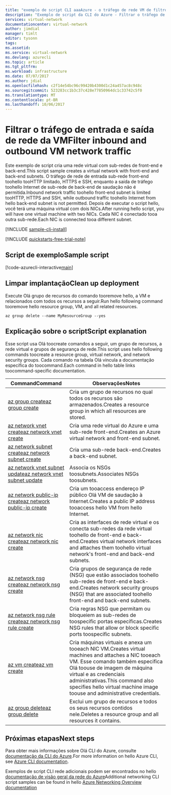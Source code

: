 ```yaml
---
title: "exemplo de script CLI aaaAzure - o tráfego de rede VM de filtro | Microsoft Docs"
description: "Exemplo de script da CLI do Azure - Filtrar o tráfego de entrada e saída de rede da VM."
services: virtual-network
documentationcenter: virtual-network
author: jimdial
manager: timlt
editor: tysonn
tags: 
ms.assetid: 
ms.service: virtual-network
ms.devlang: azurecli
ms.topic: article
ms.tgt_pltfrm: 
ms.workload: infrastructure
ms.date: 07/07/2017
ms.author: jdial
ms.openlocfilehash: c2f14e54bc96c99420b4300d1c24a457ac8c948c
ms.sourcegitcommit: 523283cc1b3c37c428e77850964dc1c33742c5f0
ms.translationtype: MT
ms.contentlocale: pt-BR
ms.lasthandoff: 10/06/2017
---
```

# <a name="filter-inbound-and-outbound-vm-network-traffic"></a><span data-ttu-id="93170-103">Filtrar o tráfego de entrada e saída de rede da VM</span><span class="sxs-lookup"><span data-stu-id="93170-103">Filter inbound and outbound VM network traffic</span></span>

<span data-ttu-id="93170-104">Este exemplo de script cria uma rede virtual com sub-redes de front-end e back-end.</span><span class="sxs-lookup"><span data-stu-id="93170-104">This script sample creates a virtual network with front-end and back-end subnets.</span></span> <span data-ttu-id="93170-105">O tráfego de rede de entrada sub-rede front-end toohello tooHTTP limitado, HTTPS e SSH, enquanto a saída de tráfego toohello Internet de sub-rede de back-end de saudação não é permitida.</span><span class="sxs-lookup"><span data-stu-id="93170-105">Inbound network traffic toohello front-end subnet is limited tooHTTP, HTTPS and SSH, while outbound traffic toohello Internet from hello back-end subnet is not permitted.</span></span> <span data-ttu-id="93170-106">Depois de executar o script hello, você terá uma máquina virtual com dois NICs.</span><span class="sxs-lookup"><span data-stu-id="93170-106">After running hello script, you will have one virtual machine with two NICs.</span></span> <span data-ttu-id="93170-107">Cada NIC é conectado tooa outra sub-rede.</span><span class="sxs-lookup"><span data-stu-id="93170-107">Each NIC is connected tooa different subnet.</span></span>

[!INCLUDE [sample-cli-install](../../../includes/sample-cli-install.md)]

[!INCLUDE [quickstarts-free-trial-note](../../../includes/quickstarts-free-trial-note.md)]

## <a name="sample-script"></a><span data-ttu-id="93170-108">Script de exemplo</span><span class="sxs-lookup"><span data-stu-id="93170-108">Sample script</span></span>


[!code-azurecli-interactive[main](../../../cli_scripts/virtual-network/filter-network-traffic/filter-network-traffic.sh  "Filter VM network traffic")]

## <a name="clean-up-deployment"></a><span data-ttu-id="93170-109">Limpar implantação</span><span class="sxs-lookup"><span data-stu-id="93170-109">Clean up deployment</span></span> 

<span data-ttu-id="93170-110">Execute Olá grupo de recursos do comando tooremove hello, a VM e relacionados com todos os recursos a seguir.</span><span class="sxs-lookup"><span data-stu-id="93170-110">Run hello following command tooremove hello resource group, VM, and all related resources.</span></span>

```azurecli
az group delete --name MyResourceGroup --yes
```

## <a name="script-explanation"></a><span data-ttu-id="93170-111">Explicação sobre o script</span><span class="sxs-lookup"><span data-stu-id="93170-111">Script explanation</span></span>

<span data-ttu-id="93170-112">Esse script usa Olá toocreate comandos a seguir, um grupo de recursos, a rede virtual e grupos de segurança de rede.</span><span class="sxs-lookup"><span data-stu-id="93170-112">This script uses hello following commands toocreate a resource group, virtual network,  and network security groups.</span></span> <span data-ttu-id="93170-113">Cada comando na tabela Olá vincula a documentação específica do toocommand.</span><span class="sxs-lookup"><span data-stu-id="93170-113">Each command in hello table links toocommand-specific documentation.</span></span>

| <span data-ttu-id="93170-114">Command</span><span class="sxs-lookup"><span data-stu-id="93170-114">Command</span></span> | <span data-ttu-id="93170-115">Observações</span><span class="sxs-lookup"><span data-stu-id="93170-115">Notes</span></span> |
|---|---|
| [<span data-ttu-id="93170-116">az group create</span><span class="sxs-lookup"><span data-stu-id="93170-116">az group create</span></span>](/cli/azure/group#create) | <span data-ttu-id="93170-117">Cria um grupo de recursos no qual todos os recursos são armazenados.</span><span class="sxs-lookup"><span data-stu-id="93170-117">Creates a resource group in which all resources are stored.</span></span> |
| [<span data-ttu-id="93170-118">az network vnet create</span><span class="sxs-lookup"><span data-stu-id="93170-118">az network vnet create</span></span>](/cli/azure/network/vnet#create) | <span data-ttu-id="93170-119">Cria uma rede virtual do Azure e uma sub-rede front-end.</span><span class="sxs-lookup"><span data-stu-id="93170-119">Creates an Azure virtual network and front-end subnet.</span></span> |
| [<span data-ttu-id="93170-120">az network subnet create</span><span class="sxs-lookup"><span data-stu-id="93170-120">az network subnet create</span></span>](/cli/azure/network/vnet/subnet#create) | <span data-ttu-id="93170-121">Cria uma sub-rede back-end.</span><span class="sxs-lookup"><span data-stu-id="93170-121">Creates a back-end subnet.</span></span> |
| [<span data-ttu-id="93170-122">az network vnet subnet update</span><span class="sxs-lookup"><span data-stu-id="93170-122">az network vnet subnet update</span></span>](/cli/azure/network/vnet/subnet#update) | <span data-ttu-id="93170-123">Associa os NSGs toosubnets.</span><span class="sxs-lookup"><span data-stu-id="93170-123">Associates NSGs toosubnets.</span></span> |
| [<span data-ttu-id="93170-124">az network public-ip create</span><span class="sxs-lookup"><span data-stu-id="93170-124">az network public-ip create</span></span>](/cli/azure/network/public-ip#create) | <span data-ttu-id="93170-125">Cria um tooaccess endereço IP público Olá VM de saudação à Internet.</span><span class="sxs-lookup"><span data-stu-id="93170-125">Creates a public IP address tooaccess hello VM from hello Internet.</span></span> |
| [<span data-ttu-id="93170-126">az network nic create</span><span class="sxs-lookup"><span data-stu-id="93170-126">az network nic create</span></span>](/cli/azure/network/nic#create) | <span data-ttu-id="93170-127">Cria as interfaces de rede virtual e os conecta sub-redes da rede virtual toohello de front-end e back-end.</span><span class="sxs-lookup"><span data-stu-id="93170-127">Creates virtual network interfaces and attaches them toohello virtual network's front-end and back-end subnets.</span></span> |
| [<span data-ttu-id="93170-128">az network nsg create</span><span class="sxs-lookup"><span data-stu-id="93170-128">az network nsg create</span></span>](/cli/azure/network/nsg#create) | <span data-ttu-id="93170-129">Cria grupos de segurança de rede (NSG) que estão associados toohello sub-redes de front-end e back-end.</span><span class="sxs-lookup"><span data-stu-id="93170-129">Creates network security groups (NSG) that are associated toohello front-end and back-end subnets.</span></span> |
| [<span data-ttu-id="93170-130">az network nsg rule create</span><span class="sxs-lookup"><span data-stu-id="93170-130">az network nsg rule create</span></span>](/cli/azure/network/nsg/rule#create) |<span data-ttu-id="93170-131">Cria regras NSG que permitam ou bloqueiem as sub-redes de toospecific portas específicas.</span><span class="sxs-lookup"><span data-stu-id="93170-131">Creates NSG rules that allow or block specific ports toospecific subnets.</span></span> |
| [<span data-ttu-id="93170-132">az vm create</span><span class="sxs-lookup"><span data-stu-id="93170-132">az vm create</span></span>](/cli/azure/vm#create) | <span data-ttu-id="93170-133">Cria máquinas virtuais e anexa um tooeach NIC VM.</span><span class="sxs-lookup"><span data-stu-id="93170-133">Creates virtual machines and attaches a NIC tooeach VM.</span></span> <span data-ttu-id="93170-134">Esse comando também especifica Olá toouse de imagem de máquina virtual e as credenciais administrativas.</span><span class="sxs-lookup"><span data-stu-id="93170-134">This command also specifies hello virtual machine image toouse and administrative credentials.</span></span> |
| [<span data-ttu-id="93170-135">az group delete</span><span class="sxs-lookup"><span data-stu-id="93170-135">az group delete</span></span>](/cli/azure/group#delete) | <span data-ttu-id="93170-136">Exclui um grupo de recursos e todos os seus recursos contidos nele.</span><span class="sxs-lookup"><span data-stu-id="93170-136">Deletes a resource group and all resources it contains.</span></span> |

## <a name="next-steps"></a><span data-ttu-id="93170-137">Próximas etapas</span><span class="sxs-lookup"><span data-stu-id="93170-137">Next steps</span></span>

<span data-ttu-id="93170-138">Para obter mais informações sobre Olá CLI do Azure, consulte [documentação da CLI do Azure](/cli/azure/overview).</span><span class="sxs-lookup"><span data-stu-id="93170-138">For more information on hello Azure CLI, see [Azure CLI documentation](/cli/azure/overview).</span></span>

<span data-ttu-id="93170-139">Exemplos de script CLI rede adicionais podem ser encontrados no hello [documentação de visão geral da rede do Azure](../cli-samples.md)</span><span class="sxs-lookup"><span data-stu-id="93170-139">Additional networking CLI script samples can be found in hello [Azure Networking Overview documentation](../cli-samples.md)</span></span>
